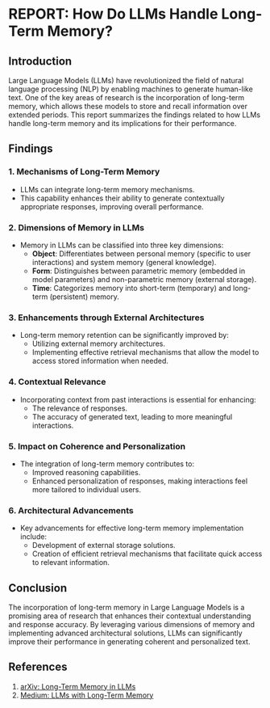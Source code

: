 # REPORT: How Do LLMs Handle Long-Term Memory?

## Introduction
Large Language Models (LLMs) have revolutionized the field of natural language processing (NLP) by enabling machines to generate human-like text. One of the key areas of research is the incorporation of long-term memory, which allows these models to store and recall information over extended periods. This report summarizes the findings related to how LLMs handle long-term memory and its implications for their performance.

## Findings

### 1. Mechanisms of Long-Term Memory
- LLMs can integrate long-term memory mechanisms.
- This capability enhances their ability to generate contextually appropriate responses, improving overall performance.

### 2. Dimensions of Memory in LLMs
- Memory in LLMs can be classified into three key dimensions:
  - **Object**: Differentiates between personal memory (specific to user interactions) and system memory (general knowledge).
  - **Form**: Distinguishes between parametric memory (embedded in model parameters) and non-parametric memory (external storage).
  - **Time**: Categorizes memory into short-term (temporary) and long-term (persistent) memory.

### 3. Enhancements through External Architectures
- Long-term memory retention can be significantly improved by:
  - Utilizing external memory architectures.
  - Implementing effective retrieval mechanisms that allow the model to access stored information when needed.

### 4. Contextual Relevance
- Incorporating context from past interactions is essential for enhancing:
  - The relevance of responses.
  - The accuracy of generated text, leading to more meaningful interactions.

### 5. Impact on Coherence and Personalization
- The integration of long-term memory contributes to:
  - Improved reasoning capabilities.
  - Enhanced personalization of responses, making interactions feel more tailored to individual users.

### 6. Architectural Advancements
- Key advancements for effective long-term memory implementation include:
  - Development of external storage solutions.
  - Creation of efficient retrieval mechanisms that facilitate quick access to relevant information.

## Conclusion
The incorporation of long-term memory in Large Language Models is a promising area of research that enhances their contextual understanding and response accuracy. By leveraging various dimensions of memory and implementing advanced architectural solutions, LLMs can significantly improve their performance in generating coherent and personalized text.

## References
1. [arXiv: Long-Term Memory in LLMs](https://arxiv.org/html/2504.15965v1)
2. [Medium: LLMs with Long-Term Memory](https://yulleyi.medium.com/large-language-models-llm-with-long-term-memory-advancements-and-opportunities-in-genai-fcc3590f1c0e)